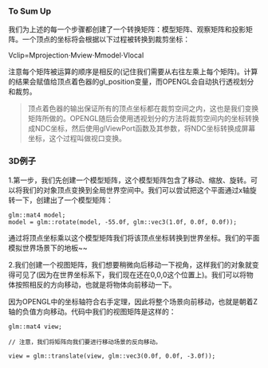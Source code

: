 ### To Sum Up

我们为上述的每一个步骤都创建了一个转换矩阵：模型矩阵、观察矩阵和投影矩阵。一个顶点的坐标将会根据以下过程被转换到裁剪坐标：

Vclip=Mprojection⋅Mview⋅Mmodel⋅Vlocal

注意每个矩阵被运算的顺序是相反的\(记住我们需要从右往左乘上每个矩阵\)。计算的结果会赋值给顶点着色器的gl\_position变量，而OPENGL会自动执行透视划分和裁剪。

> 顶点着色器的输出保证所有的顶点坐标都在裁剪空间之内，这也是我们变换矩阵所做的。OPENGL随后会使用透视划分的方法将裁剪空间内的坐标转换成NDC坐标，然后使用glViewPort函数及其参数，将NDC坐标转换成屏幕坐标，这个过程叫做视口变换。

### 3D例子

1.第一步，我们先创建一个模型矩阵，这个模型矩阵包含了移动、缩放、旋转。可以将我们的对象顶点变换到全局世界空间中。我们可以尝试把这个平面通过x轴旋转一下，创建出了一个模型矩阵：

```
glm::mat4 model;
model = glm::rotate(model, -55.0f, glm::vec3(1.0f, 0.0f, 0.0f));
```

通过将顶点坐标乘以这个模型矩阵我们将该顶点坐标转换到世界坐标。我们的平面模拟世界场景下的地板~~

2.我们创建一个视图矩阵，我们想要稍微向后移动一下视角，这样我们的对象就变得可见了\(因为在世界坐标系下，我们现在还在0,0,0这个位置上\)。我们可以将物体按照相反的方向移动，也就是将物体向前移动一下。

因为OPENGL中的坐标轴符合右手定理，因此将整个场景向前移动，也就是朝着Z轴的负值方向移动。代码中我们的视图矩阵是这样的：

```
glm::mat4 view;

// 注意，我们将矩阵向我们要进行移动场景的反向移动。

view = glm::translate(view, glm::vec3(0.0f, 0.0f, -3.0f));
```



